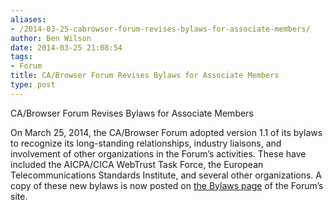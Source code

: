 ```yaml
---
aliases:
- /2014-03-25-cabrowser-forum-revises-bylaws-for-associate-members/
author: Ben Wilson
date: 2014-03-25 21:08:54
tags:
- Forum
title: CA/Browser Forum Revises Bylaws for Associate Members
type: post
---
```


CA/Browser Forum Revises Bylaws for Associate Members

On March 25, 2014, the CA/Browser Forum adopted version 1.1 of its bylaws to recognize its long-standing relationships, industry liaisons, and involvement of other organizations in the Forum’s activities. These have included the AICPA/CICA WebTrust Task Force, the European Telecommunications Standards Institute, and several other organizations. A copy of these new bylaws is now posted on [the Bylaws page][1] of the Forum’s site.

[1]: /about/bylaws-history/ "Bylaws"